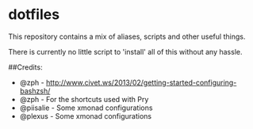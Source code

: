 # dotfiles

This repository contains a mix of aliases, scripts and other useful things.

There is currently no little script to 'install' all of this without any hassle.

##Credits:
- @zph - http://www.civet.ws/2013/02/getting-started-configuring-bashzsh/
- @zph - For the shortcuts used with Pry
- @piisalie - Some xmonad configurations
- @plexus - Some xmonad configurations

